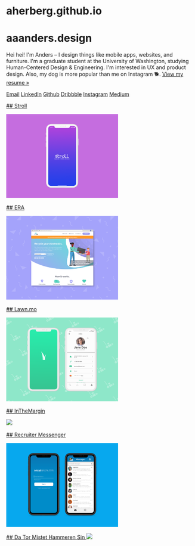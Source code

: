 # aherberg.github.io

# aaanders.design

Hei hei! I'm Anders – I design things like mobile apps, websites, and furniture. I'm a graduate student at the University of Washington, studying Human-Centered Design & Engineering. I'm interested in UX and product design. Also, my dog is more popular than me on Instagram 🐕. [View my resume »](https://aherberg.github.io/assets/documents/herberg-resume2021-public.pdf "View my resume »")

[Email](mailto:eherberg@uw.edu "Email")
[LinkedIn](https://www.linkedin.com/in/eaherberg/ "LinkedIn")
[Github](https://github.com/eaherberg/ "Github")
[Dribbble]("https://dribbble.com/onders "Dribbble")
[Instagram](https://www.instagram.com/olliefromtaiwan/ "Instagram")
[Medium](https://medium.com/@aaanders "Medium")

[## Stroll ](https://aherberg.github.io/pages/stroll.html)

<img src="/assets/images/projectHero/stroll_thumb.png" width="300" height="auto">

[## ERA ](https://aherberg.github.io/pages/era.html)

<img src="/assets/images/projectHero/era_thumb.png" width="300" height="auto">

[## Lawn.mo ](https://aherberg.github.io/pages/lawnmo.html)

<img src="/assets/images/projectHero/lmo_thumb.png" width="300" height="auto">

[## InTheMargin ](https://aherberg.github.io/pages/poem.html)

<img src="/assets/images/projectHero/codePoem_thumb.png" width="300" height="auto">

[## Recruiter Messenger ](https://aherberg.github.io/pages/recruiter.html)

<img src="/assets/images/projectHero/li_thumb.png" width="300" height="auto">

[## Da Tor Mistet Hammeren Sin ](https://aherberg.github.io/pages/thor.html)
<img src="/assets/images/projectHero/torThumb.png" width="300" height="auto">




